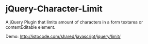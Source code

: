 jQuery-Character-Limit
======================

A jQuery Plugin that limits amount of characters in a form textarea or contentEditable element.

Demo:
http://istocode.com/shared/javascript/jquery/limit/
